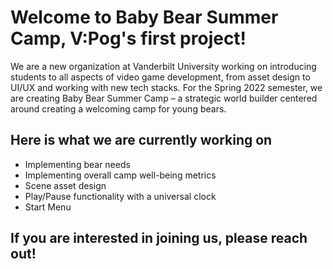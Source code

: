 # Welcome to Baby Bear Summer Camp, V:Pog's first project! 
We are a new organization at Vanderbilt University working on introducing students to all aspects of video game development, from asset design to UI/UX and working with new tech stacks.
For the Spring 2022 semester, we are creating Baby Bear Summer Camp – a strategic world builder centered around creating a welcoming camp for young bears. 

## Here is what we are currently working on
- Implementing bear needs 
- Implementing overall camp well-being metrics 
- Scene asset design
- Play/Pause functionality with a universal clock
- Start Menu 

## If you are interested in joining us, please reach out!
